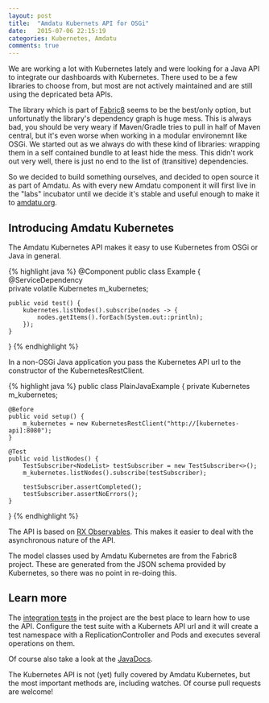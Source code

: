 ```yaml
---
layout: post
title:  "Amdatu Kubernets API for OSGi"
date:   2015-07-06 22:15:19
categories: Kubernetes, Amdatu
comments: true
---
```


We are working a lot with Kubernetes lately and were looking for a Java API to integrate our dashboards with Kubernetes. There used to be a few libraries to choose from, but most are not actively maintained and are still using the depricated beta APIs.

The library which is part of [Fabric8](http://fabric8.io/guide/javaLibraries.html) seems to be the best/only option, but unfortunatly the library's dependency graph is huge mess. This is always bad, you should be very weary if Maven/Gradle tries to pull in half of Maven central, but it's even worse when working in a modular environemnt like OSGi. We started out as we always do with these kind of libraries: wrapping them in a self contained bundle to at least hide the mess. This didn't work out very well, there is just no end to the list of (transitive) dependencies.

So we decided to build something ourselves, and decided to open source it as part of Amdatu. As with every new Amdatu component it will first live in the "labs" incubator until we decide it's stable and useful enough to make it to [amdatu.org](http://amdatu.org). 

Introducing Amdatu Kubernetes
--

The Amdatu Kubernetes API makes it easy to use Kubernetes from OSGi or Java in general. 

{% highlight java %}
@Component
public class Example {
	@ServiceDependency	
	private volatile Kubernetes m_kubernetes;

	public void test() {
		kubernetes.listNodes().subscribe(nodes -> {
			nodes.getItems().forEach(System.out::println);
		});
	}
}
{% endhighlight %}


In a non-OSGi Java application you pass the Kubernetes API url to the constructor of the KubernetesRestClient.

{% highlight java %}
public class PlainJavaExample {
	private Kubernetes m_kubernetes;
	
	@Before
	public void setup() {
		m_kubernetes = new KubernetesRestClient("http://[kubernetes-api]:8080");
	}
	
	@Test
	public void listNodes() {
		TestSubscriber<NodeList> testSubscriber = new TestSubscriber<>();
		m_kubernetes.listNodes().subscribe(testSubscriber);

		testSubscriber.assertCompleted();
		testSubscriber.assertNoErrors();
	}
}
{% endhighlight %}

The API is based on [RX Observables](https://github.com/ReactiveX/RxJava). This makes it easier to deal with the asynchronous nature of the API. 

The model classes used by Amdatu Kubernetes are from the Fabric8 project. These are generated from the JSON schema provided by Kubernetes, so there was no point in re-doing this.

Learn more
--

The [integration tests](https://bitbucket.org/amdatulabs/amdatu-kubernetes/src/6850e7850f171ded7a814473e21128078791d929/org.amdatu.kubernetes.test/src/org/amdatu/kubernetes/test/KubernetesTest.java?at=master) in the project are the best place to learn how to use the API. Configure the test suite with a Kubernets API url and it will create a test namespace with a ReplicationController and Pods and executes several operations on them.

Of course also take a look at the [JavaDocs](https://amdatu.atlassian.net/builds/browse/KUBER-MAIN/latest/artifact/JOB1/javadoc/index.html).

The Kubernetes API is not (yet) fully covered by Amdatu Kubernetes, but the most important methods are, including watches. Of course pull requests are welcome!